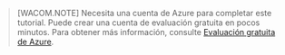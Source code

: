 > \[WACOM.NOTE\] Necesita una cuenta de Azure para completar este
> tutorial. Puede crear una cuenta de evaluación gratuita en pocos
> minutos. Para obtener más información, consulte [Evaluación gratuita
> de Azure][1].



[1]: http://www.windowsazure.com/en-us/pricing/free-trial
